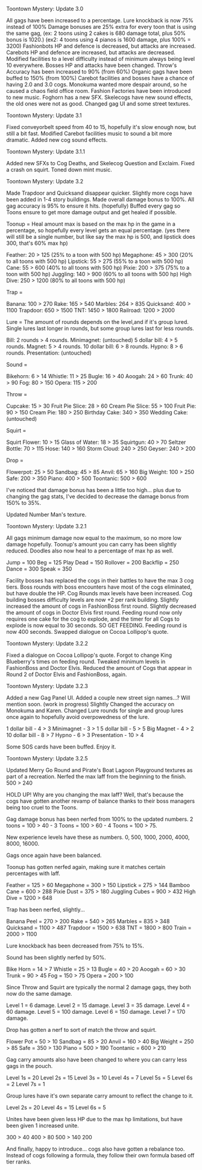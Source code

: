 Toontown Mystery: Update 3.0

All gags have been increased to a percentage.
Lure knockback is now 75% instead of 100%
Damage bonuses are 25% extra for every toon that is using the same gag, (ex: 2 toons using 2 cakes is 680 damage total, plus 50% bonus is 1020.) (ex2: 4 toons using 4 pianos is 1600 damage, plus 100% = 3200)
Fashionbots HP and defence is decreased, but attacks are increased.
Carebots HP and defence are increased, but attacks are decreased.
Modified facilities to a level difficulty instead of minimum always being level 10 everywhere.
Bosses HP and attacks have been changed.
Throw's Accuracy has been increased to 90% (from 60%)
Organic gags have been buffed to 150% (from 100%)
Carebot facilities and bosses have a chance of having 2.0 and 3.0 cogs.
Monokuma wanted more despair around, so he caused a chaos field office room.
Fashion Factories have been introduced to new music.
Foghorn has a new SFX.
Skelecogs have new sound effects, the old ones were not as good.
Changed gag UI and some street textures.

Toontown Mystery: Update 3.1

Fixed conveyorbelt speed from 40 to 15, hopefully it's slow enough now, but still a bit fast.
Modified Carebot facilities music to sound a bit more dramatic.
Added new cog sound effects.

Toontown Mystery: Update 3.1.1

Added new SFXs to Cog Deaths, and Skelecog Question and Exclaim.
Fixed a crash on squirt.
Toned down mint music.

Toontown Mystery: Update 3.2

Made Trapdoor and Quicksand disappear quicker.
Slightly more cogs have been added in 1-4 story buildings.
Made overall damage bonus to 100%.
All gag accuracy is 95% to ensure it hits. (hopefully)
Buffed every gag so Toons ensure to get more damage output and get healed if possible.

Toonup = Heal amount max is based on the max hp in the game in a percentage, so hopefully every level gets an equal percentage. (yes there will still be a single number, but like say the max hp is 500, and lipstick does 300, that's 60% max hp)

Feather: 20 > 125 (25% to a toon with 500 hp)
Megaphone: 45 > 300 (20% to all toons with 500 hp)
Lipstick: 55 > 275 (55% to a toon with 500 hp)
Cane: 55 > 600 (40% to all toons with 500 hp)
Pixie: 200 > 375 (75% to a toon with 500 hp)
Juggling: 140 > 900 (60% to all toons with 500 hp)
High Dive: 250 > 1200 (80% to all toons with 500 hp)

Trap =

Banana: 100 > 270
Rake: 165 > 540
Marbles: 264 > 835
Quicksand: 400 > 1100
Trapdoor: 650 > 1500
TNT: 1450 > 1800
Railroad: 1200 > 2000

Lure = The amount of rounds depends on the level,and if it's group lured. Single lures last longer in rounds, but some group lures last for less rounds.

Bill: 2 rounds > 4 rounds.
Minimagnet: (untouched)
5 dollar bill: 4 > 5 rounds.
Magnet: 5 > 4 rounds.
10 dollar bill: 6 > 8 rounds.
Hypno: 8 > 6 rounds.
Presentation: (untouched)

Sound =

Bikehorn: 6 > 14
Whistle: 11 > 25
Bugle: 16 > 40
Aoogah: 24 > 60
Trunk: 40 > 90
Fog: 80 > 150
Opera: 115 > 200

Throw =

Cupcake: 15 > 30
Fruit Pie Slice: 28 > 60
Cream Pie Slice: 55 > 100
Fruit Pie: 90 > 150
Cream Pie: 180 > 250
Birthday Cake: 340 > 350
Wedding Cake: (untouched)

Squirt =

Squirt Flower: 10 > 15
Glass of Water: 18 > 35
Squirtgun: 40 > 70
Seltzer Bottle: 70 > 115
Hose: 140 > 160
Storm Cloud: 240 > 250
Geyser: 240 > 200

Drop =

Flowerpot: 25 > 50
Sandbag: 45 > 85
Anvil: 65 > 160
Big Weight: 100 > 250
Safe: 200 > 350
Piano: 400 > 500
Toontanic: 500 > 600

I've noticed that damage bonus has been a little too high... plus due to changing the gag stats, I've decided to decrease the damage bonus from 150% to 35%.

Updated Number Man's texture.

Toontown Mystery: Update 3.2.1

All gags minimum damage now equal to the maximum, so no more low damage hopefully.
Toonup's amount you can carry has been slightly reduced.
Doodles also now heal to a percentage of max hp as well.

Jump = 100
Beg = 125
Play Dead = 150
Rollover = 200
Backflip = 250
Dance = 300
Speak = 350

Facility bosses has replaced the cogs in their battles to have the max 3 cog tiers.
Boss rounds with boss encounters have most of the cogs eliminated, but have double the HP.
Cog Rounds max levels have been increased.
Cog building bosses difficulty levels are now +2 per rank building.
Slightly increased the amount of cogs in FashionBoss first round.
Slightly decreased the amount of cogs in Doctor Elvis first round.
Feeding round now only requires one cake for the cog to explode, and the timer for all Cogs to explode is now equal to 30 seconds. SO GET FEEDING.
Feeding round is now 400 seconds.
Swapped dialogue on Cocoa Lollipop's quote.

Toontown Mystery: Update 3.2.2

Fixed a dialogue on Cocoa Lollipop's quote.
Forgot to change King Blueberry's times on feeding round.
Tweaked minimum levels in FashionBoss and Doctor Elvis.
Reduced the amount of Cogs that appear in Round 2 of Doctor Elvis and FashionBoss, again.

Toontown Mystery: Update 3.2.3

Added a new Gag Panel UI.
Added a couple new street sign names...? Will mention soon. (work in progress)
Slightly Changed the accuracy on Monokuma and Karen.
Changed Lure rounds for single and group lures once again to hopefully avoid overpowedness of the lure.

1 dollar bill - 4 > 3
Minimagnet - 3 > 1
5 dollar bill - 5 > 5
Big Magnet - 4 > 2
10 dollar bill - 8 > 7
Hypno - 6 > 3
Presentation - 10 > 4

Some SOS cards have been buffed. Enjoy it. 

Toontown Mystery: Update 3.2.5

Updated Merry Go Round and Pirate's Boat Lagoon Playground textures as part of a recreation.
Nerfed the max laff from the beginning to the finish. 500 > 240

HOLD UP! Why are you changing the max laff? Well, that's because the cogs have gotten another revamp of balance thanks to their boss managers being too cruel to the Toons.

Gag damage bonus has been nerfed from 100% to the updated numbers. 2 toons = 100 > 40 - 3 Toons = 100 > 60 - 4 Toons = 100 > 75.

New experience levels have these as numbers. 0, 500, 1000, 2000, 4000, 8000, 16000.

Gags once again have been balanced.

Toonup has gotten nerfed again, making sure it matches certain percentages with laff.

Feather = 125 > 60
Megaphone = 300 > 150
Lipstick = 275 > 144
Bamboo Cane = 600 > 288
Pixie Dust = 375 > 180
Juggling Cubes = 900 > 432
High Dive = 1200 > 648

Trap has been nerfed, slightly...

Banana Peel = 270 > 200
Rake = 540 > 265
Marbles = 835 > 348
Quicksand = 1100 > 487
Trapdoor = 1500 > 638
TNT = 1800 > 800
Train = 2000 > 1100

Lure knockback has been decreased from 75% to 15%.

Sound has been slightly nerfed by 50%.

Bike Horn = 14 > 7
Whistle = 25 > 13
Bugle = 40 > 20
Aoogah = 60 > 30
Trunk = 90 > 45
Fog = 150 > 75
Opera = 200 > 100

Since Throw and Squirt are typically the normal 2 damage gags, they both now do the same damage.

Level 1 = 6 damage.
Level 2 = 15 damage.
Level 3 = 35 damage.
Level 4 = 60 damage.
Level 5 = 100 damage.
Level 6 = 150 damage.
Level 7 = 170 damage.

Drop has gotten a nerf to sort of match the throw and squirt.

Flower Pot = 50 > 10
Sandbag = 85 > 20
Anvil = 160 > 40
Big Weight = 250 > 85
Safe = 350 > 130
Piano = 500 > 190
Toontanic = 600 > 210

Gag carry amounts also have been changed to where you can carry less gags in the pouch.

Level 1s = 20
Level 2s = 15
Level 3s = 10
Level 4s = 7
Level 5s = 5
Level 6s = 2
Level 7s = 1

Group lures have it's own separate carry amount to reflect the change to it.

Level 2s = 20
Level 4s = 15
Level 6s = 5

Unites have been given less HP due to the max hp limitations, but have been given 1 increased unite.

300 > 40
400 > 80
500 > 140
200

And finally, happy to introduce... cogs also have gotten a rebalance too. Instead of cogs following a formula, they follow their own formula based off tier ranks.